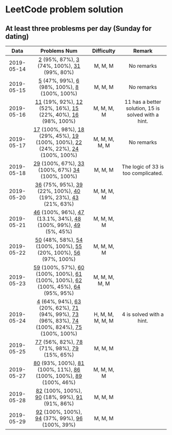 # LeetCode problem solution
## At least three problesms per day (Sunday for dating)

|    Data    |                  Problems Num                  | Difficulty | Remark |
| :--------: | :--------------------------------------------: | :--------: | :----: |
| 2019-05-14 | [2](./code/day1/2.add-two-numbers.java) (95%, 87%), [3](./code/day1/3.longest-substring-without-repeating-characters.java) (74%, 100%), [31](./code/day1/31.next-permutation.java) (99%, 80%) |  M, M, M   | No remarks |
| 2019-05-15 |                    [5](./code/day2/5.longest-palindromic-substring.java) (47%, 99%), [6](./code/day2/6.zig-zag-conversion.java) (98%, 100%), [8](./code/day2/8.string-to-integer-atoi.java) (100%, 100%)                    |  M, M, M | No remarks |
| 2019-05-16 | [11](./code/day3/11.container-with-most-water.java) (19%, 92%), [12](./code/day3/12.integer-to-roman.java) (52%, 16%), [15](./code/day3/15.3-sum.java) (22%, 40%), [16](./code/day3/16.3-sum-closest.java) (98%, 100%) | M, M, M, M | 11 has a better solution, 15 is solved with a hint. |
| 2019-05-17 | [17](./code/day4/17.letter-combinations-of-a-phone-number.java) (100%, 98%), [18](./code/day4/18.4-sum.java) (29%, 45%), [19](./code/day4/19.remove-nth-node-from-end-of-list.java) (100%, 100%), [22](./code/day4/22.generate-parentheses.java) (24%, 22%), [24](./code/day4/24.swap-nodes-in-pairs.java) (100%, 100%) | M, M, M, M, M | No remarks |
| 2019-05-18 | [29](./code/day5/29.divide-two-integers.java) (100%, 67%), [33](./code/day5/33.search-in-rotated-sorted-array.java) (100%, 67%) [34](./code/day5/34.find-first-and-last-position-of-element-in-sorted-array.java) (100%, 100%)| M, M, M | The logic of 33 is too complicated. |
| 2019-05-20 | [36](./code/day6/36.valid-sudoku.java) (75%, 95%), [39](./code/day6/39.combination-sum.java) (22%, 100%), [40](./code/day6/40.combination-sum-ii.java) (19%, 23%), [43](./code/day6/43.multiply-strings.java) (21%, 63%) | M, M, M, M | |
| 2019-05-21 | [46](./code/day7/46.permutations.java) (100%, 96%), [47](./code/day7/47.permutations-ii.java) (13.1%, 34%), [48](./code/day7/48.rotate-image.java) (100%, 99%), [49](./code/day7/49.group-anagrams.java) (5%, 45%) | M, M, M, M| |
|2019-05-22 | [50](./code/day8/50.pow-x-n.java) (48%, 58%), [54](./code/day8/54.spiral-matrix.java) (100%, 100%), [55](./code/day8/55.jump-game.java) (20%, 100%), [56](./code/day8/56.merge-intervals.java) (97%, 100%) | M, M, M, M | |
| 2019-05-23 | [59](./code/day9/59.spiral-matrix-ii.java) (100%, 57%), [60](./code/day9/60.permutation-sequence.java) (100%, 100%), [61](./code/day9/61.rotate-list.java) (100%, 100%), [62](./code/day9/62.unique-paths.java) (100%, 45%), [64](./code/day9/64.minimum-path-sum.java) (95%, 95%) | M, M, M, M, M | |
| 2019-05-24 | [4](./code/day10/4.median-of-two-sorted-arrays.java) (64%, 94%), [63](./code/day10/63.unique-paths-ii.java) (20%, 62%), [71](./code/day10/71.simplify-path.java) (94%, 99%), [73](./code/day10/73.set-matrix-zeroes.java) (96%, 83%), [74](./code/day10/74.search-a-2-d-matrix.java) (100%, 824%), [75](./code/day10/75.sort-colors.java) (100%, 100%) | H, M, M, M, M, M | 4 is solved with a hint. |
| 2019-05-25 | [77](./code/day11/75.sort-colors.java) (56%, 82%), [78](./code/day11/75.sort-colors.java) (71%, 98%), [79](./code/day11/75.sort-colors.java) (15%, 65%) | M, M, M | |
| 2019-05-27 | [80](./code/day12/80.remove-duplicates-from-sorted-array-ii.java) (93%, 100%), [81](./code/day12/81.search-in-rotated-sorted-array-ii.java) (100%, 11%), [86](./code/day12/86.partition-list.java) (100%, 100%), [89](./code/day12/89.gray-code.java) (100%, 46%) | M, M, M, M | |
| 2019-05-28 | [82](./code/day13/82.remove-duplicates-from-sorted-list-ii.java) (100%, 100%), [90](./code/day13/90.subsets-ii.java) (18%, 99%), [91](./code/day13/91.decode-ways.java) (91%, 86%) | M, M, M | |
| 2019-05-29 | [92](./code/day14/92.reverse-linked-list-ii.java) (100%, 100%), [94](./code/day14/94.binary-tree-inorder-traversal.java) (37%, 99%), [96](./code/day14/94.binary-tree-inorder-traversal.java) (100%, 39%) | M, M, M | |